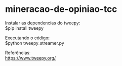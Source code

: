 # mineracao-de-opiniao-tcc

Instalar as dependencias do tweepy: <br>
$pip install tweepy <br>

Executando o código: <br>
$python tweepy_streamer.py <br>

Referências: <br>
https://www.tweepy.org/ <br>